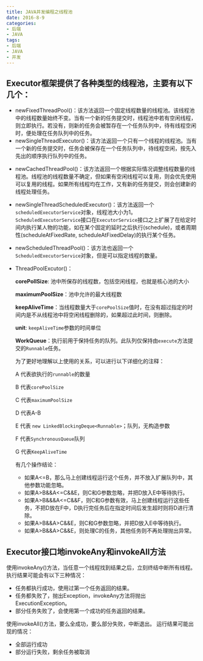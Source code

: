 ```yaml
---
title: JAVA并发编程之线程池
date: 2016-8-9
categories:
- 后端
- JAVA
tags:
- 后端
- JAVA
- 并发
---
```

## Executor框架提供了各种类型的线程池，主要有以下几个：
- newFixedThreadPool()：该方法返回一个固定线程数量的线程池。该线程池中的线程数量始终不变。当有一个新的任务提交时，线程池中若有空闲线程，则立即执行。若没有，则新的任务会被暂存在一个任务队列中，待有线程空闲时，便处理在任务队列中的任务。
- newSingleThreadExecutor()：该方法返回一个只有一个线程的线程池。当有一个新的任务提交时，任务会被保存在一个任务队列中，待线程空闲，按先入先出的顺序执行队列中的任务。
<!-- more -->
- newCachedThreadPool()：该方法返回一个根据实际情况调整线程数量的线程池。线程池的线程数量不确定，但如果有空闲线程可以复用，则会优先使用可以复用的线程。如果所有线程均在工作，又有新的任务提交，则会创建新的线程处理任务。
- newSingleThreadScheduledExecutor()：该方法返回一个``scheduledExecutorService``对象，线程池大小为1。``ScheduledExecutorService``接口在``ExecutorService``接口之上扩展了在给定时间内执行某人物的功能，如在某个固定的延时之后执行(schedule)，或者周期性(scheduleAtFixedRate, scheduleAtFixedDelay)的执行某个任务。
- newScheduledThreadPool()：该方法也返回一个``ScheduledExecutorService``对象，但是可以指定线程的数量。

- ThreadPoolExcutor()：

  **corePollSize**: 池中所保存的线程数，包括空闲线程，也就是核心池的大小

  **maximumPoolSize**：池中允许的最大线程数
 
  **keepAliveTime**：当线程数量大于``corePoolSize``值时，在没有超过指定的时间内是不从线程池中将空闲线程删除的，如果超过此时间，则删除。
  
  **unit**: ``keepAliveTime``参数的时间单位
  
  **WorkQueue**：执行前用于保持任务的队列。此队列仅保持由``execute``方法提交的``Runnable``任务。
  
  为了更好地理解以上使用的关系，可以进行以下详细化的注释：
  
  A 代表欲执行的``runnable``的数量
    
  B 代表``corePoolSize``
  
  C 代表``maximumPoolSize``
  
  D 代表A-B
  
  E 代表 ``new LinkedBlockingDeque<Runnable>``；队列，无构造参数
  
  F 代表``SynchronousQueue``队列
  
  G 代表``KeepAliveTime``
  
  有几个操作结论：
  
  - 如果A<=B，那么马上创建线程运行这个任务，并不放入扩展队列中，其他参数功能忽略。
  - 如果A>B&&A<=C&&E，则C和G参数忽略，并把D放入E中等待执行。
  - 如果A>B&&&A<=C&&F，则C和G参数有效，马上创建线程运行这些任务，不把D放在F中，D执行完任务后在指定时间后发生超时则将D进行清除。
  - 如果A>B&&A>C&&E，则C和G参数忽略，并把D放入E中等待执行。
  - 如果A>B&&A>C&&E，则处理C的任务，其他任务则不再处理抛出异常。
## Executor接口地invokeAny和invokeAll方法
使用invokeAny()方法，当任意一个线程找到结果之后，立刻终结中断所有线程。
执行结果可能会有以下三种情况：

- 任务都执行成功，使用过第一个任务返回的结果。
- 任务都失败了，抛出Exception，invokeAny方法将抛出ExecutionException。
- 部分任务失败了，会使用第一个成功的任务返回的结果。

使用invokeAll()方法，要么全成功，要么部分失败，中断退出。
运行结果可能出现的情况：

- 全部运行成功
- 部分运行失败，剩余任务被取消
  